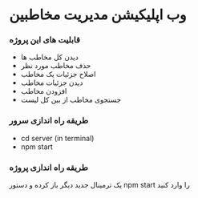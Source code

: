 # وب اپلیکیشن مدیریت مخاطبین


### قابلیت های این پروژه
- دیدن کل مخاطب ها
- حذف مخاطب مورد نظر
- اصلاح جزئیات یک مخاطب
- دیدن جزئیات مخاطب
- افزودن مخاطب
- جستجوی مخاطب از بین کل لیست


### طریقه راه اندازی سرور 
- cd server (in terminal)
- npm start


### طریقه راه اندازی پروژه
یک ترمینال جدید دیگر باز کرده و دستور npm start را وارد کنید 